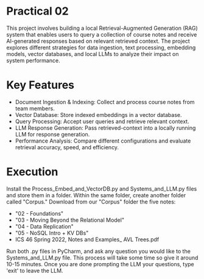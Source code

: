 # Practical 02
This project involves building a local Retrieval-Augmented Generation (RAG) system that enables users to query a collection of course notes and receive AI-generated responses based on relevant retrieved context. The project explores different strategies for data ingestion, text processing, embedding models, vector databases, and local LLMs to analyze their impact on system performance.

# Key Features
- Document Ingestion & Indexing: Collect and process course notes from team members.
- Vector Database: Store indexed embeddings in a vector database.
- Query Processing: Accept user queries and retrieve relevant context.
- LLM Response Generation: Pass retrieved-context into a locally running LLM for response generation.
- Performance Analysis: Compare different configurations and evaluate retrieval accuracy, speed, and efficiency.

# Execution
Install the Process_Embed_and_VectorDB.py and Systems_and_LLM.py files and store them in a folder. Within the same folder, create another folder called "Corpus." Download from our "Corpus" folder the five notes:
- "02 - Foundations"
- "03 - Moving Beyond the Relational Model"
- "04 - Data Replication"
- "05 - NoSQL Intro + KV DBs"
- ICS 46 Spring 2022, Notes and Examples_ AVL Trees.pdf

Run both .py files in PyCharm, and ask any question you would like to the Systems_and_LLM.py file. This process will take some time so give it around 10-15 minutes. Once you are done prompting the LLM your questions, type 'exit' to leave the LLM.
